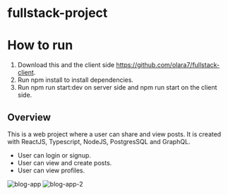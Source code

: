 # fullstack-project

# How to run
1. Download this and the client side https://github.com/olara7/fullstack-client.
2. Run npm install to install dependencies.
3. Run npm run start:dev on server side and npm run start on the client side.

## Overview
This is a web project where a user can share and view posts. It is created with ReactJS, Typescript, NodeJS, PostgresSQL and GraphQL.
- User can login or signup.
- User can view and create posts.
- User can view profiles.

![blog-app](https://user-images.githubusercontent.com/54912970/162601376-fa95cd2b-f5eb-4117-9dc2-b6bb31698bcc.png)
![blog-app-2](https://user-images.githubusercontent.com/54912970/162601441-3da34026-6244-4e51-a751-982a531fcc2b.PNG)

